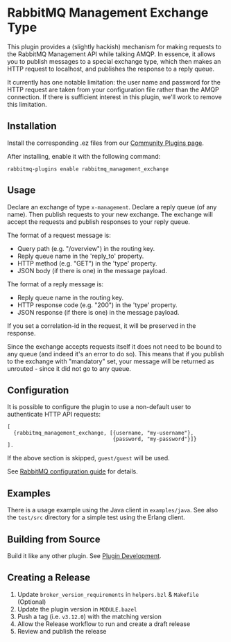# RabbitMQ Management Exchange Type

This plugin provides a (slightly hackish) mechanism for making
requests to the RabbitMQ Management API while talking AMQP. In
essence, it allows you to publish messages to a special exchange type,
which then makes an HTTP request to localhost, and publishes the
response to a reply queue.

It currently has one notable limitation: the user name and password
for the HTTP request are taken from your configuration file rather
than the AMQP connection. If there is sufficient interest in this
plugin, we'll work to remove this limitation.

## Installation

Install the corresponding .ez files from our
[Community Plugins page](https://www.rabbitmq.com/community-plugins.html).

After installing, enable it with the following command:

    rabbitmq-plugins enable rabbitmq_management_exchange

## Usage

Declare an exchange of type `x-management`. Declare a reply queue (of
any name). Then publish requests to your new exchange. The exchange
will accept the requests and publish responses to your reply queue.

The format of a request message is:

* Query path (e.g. "/overview") in the routing key.
* Reply queue name in the 'reply_to' property.
* HTTP method (e.g. "GET") in the 'type' property.
* JSON body (if there is one) in the message payload.

The format of a reply message is:

* Reply queue name in the routing key.
* HTTP response code (e.g. "200") in the 'type' property.
* JSON response (if there is one) in the message payload.

If you set a correlation-id in the request, it will be preserved in
the response.

Since the exchange accepts requests itself it does not need to be
bound to any queue (and indeed it's an error to do so). This means
that if you publish to the exchange with "mandatory" set, your message
will be returned as unrouted - since it did not go to any queue.

## Configuration

It is possible to configure the plugin to use a non-default user
to authenticate HTTP API requests:

    [
      {rabbitmq_management_exchange, [{username, "my-username"},
                                      {password, "my-password"}]}
    ].

If the above section is skipped, `guest/guest` will be used.

See [RabbitMQ configuration guide](https://www.rabbitmq.com/configure.html) for details.

## Examples

There is a usage example using the Java client in `examples/java`. See
also the `test/src` directory for a simple test using the Erlang client.

## Building from Source

Build it like any other plugin. See [Plugin Development](https://www.rabbitmq.com/plugin-development.html).

## Creating a Release

1. Update `broker_version_requirements` in `helpers.bzl` & `Makefile` (Optional)
1. Update the plugin version in `MODULE.bazel`
1. Push a tag (i.e. `v3.12.0`) with the matching version
1. Allow the Release workflow to run and create a draft release
1. Review and publish the release
